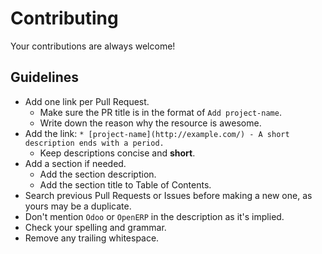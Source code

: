 # Contributing

Your contributions are always welcome!

## Guidelines

* Add one link per Pull Request.
    * Make sure the PR title is in the format of `Add project-name`.
    * Write down the reason why the resource is awesome.
* Add the link: `* [project-name](http://example.com/) - A short description ends with a period.`
    * Keep descriptions concise and **short**.
* Add a section if needed.
    * Add the section description.
    * Add the section title to Table of Contents.
* Search previous Pull Requests or Issues before making a new one, as yours may be a duplicate.
* Don't mention `Odoo` or `OpenERP` in the description as it's implied.
* Check your spelling and grammar.
* Remove any trailing whitespace.